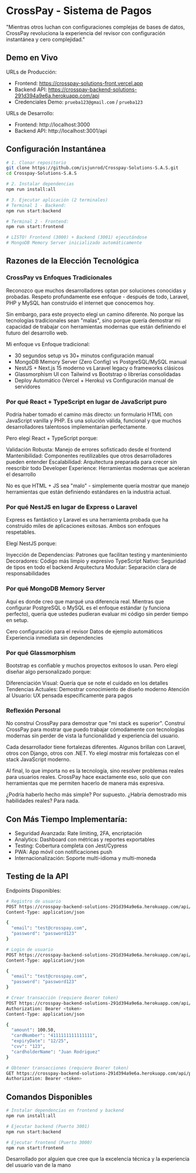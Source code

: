 # CrossPay - Sistema de Pagos

"Mientras otros luchan con configuraciones complejas de bases de datos, CrossPay revoluciona la experiencia del revisor con configuración instantánea y cero complejidad."

## Demo en Vivo

URLs de Producción:
- Frontend: https://crosspay-solutions-front.vercel.app
- Backend API: https://crosspay-backend-solutions-291d394a9e6a.herokuapp.com/api
- Credenciales Demo: `prueba123@gmail.com` / `prueba123`

URLs de Desarrollo:
- Frontend: http://localhost:3000
- Backend API: http://localhost:3001/api

## Configuración Instantánea

```bash
# 1. Clonar repositorio
git clone https://github.com/isjunrod/Crosspay-Solutions-S.A.S.git
cd Crosspay-Solutions-S.A.S

# 2. Instalar dependencias
npm run install:all

# 3. Ejecutar aplicación (2 terminales)
# Terminal 1 - Backend:
npm run start:backend

# Terminal 2 - Frontend:
npm run start:frontend

# LISTO! Frontend (3000) + Backend (3001) ejecutándose
# MongoDB Memory Server inicializado automáticamente
```

## Razones de la Elección Tecnológica
### CrossPay vs Enfoques Tradicionales

Reconozco que muchos desarrolladores optan por soluciones conocidas y probadas. Respeto profundamente ese enfoque - después de todo, Laravel, PHP y MySQL han construido el internet que conocemos hoy.

Sin embargo, para este proyecto elegí un camino diferente. No porque las tecnologías tradicionales sean "malas", sino porque quería demostrar mi capacidad de trabajar con herramientas modernas que están definiendo el futuro del desarrollo web.

Mi enfoque vs Enfoque tradicional:
- 30 segundos setup vs 30+ minutos configuración manual
- MongoDB Memory Server (Zero Config) vs PostgreSQL/MySQL manual
- NestJS + Next.js 15 moderno vs Laravel legacy o frameworks clásicos
- Glassmorphism UI con Tailwind vs Bootstrap o librerías consolidadas
- Deploy Automático (Vercel + Heroku) vs Configuración manual de servidores

### Por qué React + TypeScript en lugar de JavaScript puro

Podría haber tomado el camino más directo: un formulario HTML con JavaScript vanilla y PHP. Es una solución válida, funcional y que muchos desarrolladores talentosos implementarían perfectamente.

Pero elegí React + TypeScript porque:

Validación Robusta: Manejo de errores sofisticado desde el frontend
Mantenibilidad: Componentes reutilizables que otros desarrolladores pueden entender
Escalabilidad: Arquitectura preparada para crecer sin reescribir todo
Developer Experience: Herramientas modernas que aceleran el desarrollo

No es que HTML + JS sea "malo" - simplemente quería mostrar que manejo herramientas que están definiendo estándares en la industria actual.

### Por qué NestJS en lugar de Express o Laravel

Express es fantástico y Laravel es una herramienta probada que ha construido miles de aplicaciones exitosas. Ambos son enfoques respetables.

Elegí NestJS porque:

Inyección de Dependencias: Patrones que facilitan testing y mantenimiento
Decoradores: Código más limpio y expresivo
TypeScript Nativo: Seguridad de tipos en todo el backend
Arquitectura Modular: Separación clara de responsabilidades

### Por qué MongoDB Memory Server

Aquí es donde creo que marqué una diferencia real. Mientras que configurar PostgreSQL o MySQL es el enfoque estándar (y funciona perfecto), quería que ustedes pudieran evaluar mi código sin perder tiempo en setup.

Cero configuración para el revisor
Datos de ejemplo automáticos
Experiencia inmediata sin dependencies

### Por qué Glassmorphism

Bootstrap es confiable y muchos proyectos exitosos lo usan. Pero elegí diseñar algo personalizado porque:

Diferenciación Visual: Quería que se note el cuidado en los detalles
Tendencias Actuales: Demostrar conocimiento de diseño moderno
Atención al Usuario: UX pensada específicamente para pagos

### Reflexión Personal

No construí CrossPay para demostrar que "mi stack es superior". Construí CrossPay para mostrar que puedo trabajar cómodamente con tecnologías modernas sin perder de vista la funcionalidad y experiencia del usuario.

Cada desarrollador tiene fortalezas diferentes. Algunos brillan con Laravel, otros con Django, otros con .NET. Yo elegí mostrar mis fortalezas con el stack JavaScript moderno.

Al final, lo que importa no es la tecnología, sino resolver problemas reales para usuarios reales. CrossPay hace exactamente eso, solo que con herramientas que me permiten hacerlo de manera más expresiva.

¿Podría haberlo hecho más simple? Por supuesto. ¿Habría demostrado mis habilidades reales? Para nada.

## Con Más Tiempo Implementaría:

- Seguridad Avanzada: Rate limiting, 2FA, encriptación
- Analytics: Dashboard con métricas y reportes exportables
- Testing: Cobertura completa con Jest/Cypress
- PWA: App móvil con notificaciones push
- Internacionalización: Soporte multi-idioma y multi-moneda

## Testing de la API

Endpoints Disponibles:

```bash
# Registro de usuario
POST https://crosspay-backend-solutions-291d394a9e6a.herokuapp.com/api/auth/register
Content-Type: application/json

{
  "email": "test@crosspay.com",
  "password": "password123"
}

# Login de usuario
POST https://crosspay-backend-solutions-291d394a9e6a.herokuapp.com/api/auth/login
Content-Type: application/json

{
  "email": "test@crosspay.com",
  "password": "password123"
}

# Crear transacción (requiere Bearer token)
POST https://crosspay-backend-solutions-291d394a9e6a.herokuapp.com/api/payments
Authorization: Bearer <token>
Content-Type: application/json

{
  "amount": 100.50,
  "cardNumber": "4111111111111111",
  "expiryDate": "12/25",
  "cvv": "123",
  "cardholderName": "Juan Rodriguez"
}

# Obtener transacciones (requiere Bearer token)
GET https://crosspay-backend-solutions-291d394a9e6a.herokuapp.com/api/payments
Authorization: Bearer <token>
```

## Comandos Disponibles

```bash
# Instalar dependencias en frontend y backend
npm run install:all

# Ejecutar backend (Puerto 3001)
npm run start:backend

# Ejecutar frontend (Puerto 3000)
npm run start:frontend
```

Desarrollado por alguien que cree que la excelencia técnica y la experiencia del usuario van de la mano

